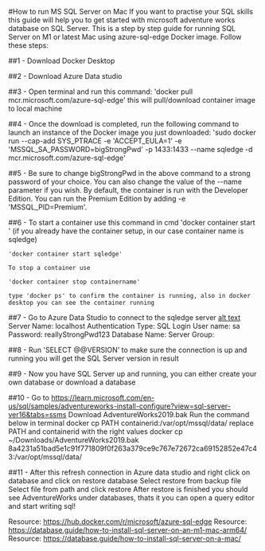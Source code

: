 #How to run MS SQL Server on Mac
If you want to practise your SQL skills this guide will help you to get started with microsoft adventure works database on SQL Server.
This is a step by step guide for running SQL Server on M1 or latest Mac using azure-sql-edge Docker image.
Follow these steps:

##1 - Download Docker Desktop

##2 - Download Azure Data studio

##3 - Open terminal and run this command: 'docker pull mcr.microsoft.com/azure-sql-edge' this will pull/download container image to local machine

##4 - Once the download is completed, run the following command to launch an instance of the Docker image you just downloaded: 
    'sudo docker run --cap-add SYS_PTRACE -e 'ACCEPT_EULA=1' -e 'MSSQL_SA_PASSWORD=bigStrongPwd' -p 1433:1433 --name sqledge -d mcr.microsoft.com/azure-sql-edge'

##5 - Be sure to change bigStrongPwd in the above command to a strong password of your choice. You can also change the value of the --name parameter if you wish.
    By default, the container is run with the Developer Edition. You can run the Premium Edition by adding -e 'MSSQL_PID=Premium'.

##6 - To start a container use this command in cmd 'docker container start <containername>' 
    (if you already have the container setup, in our case container name is sqledge) 
    
    'docker container start sqledge'

    To stop a container use 
    
    'docker container stop containername'

    type 'docker ps' to confirm the container is running, also in docker desktop you can see the container running

##7 - Go to Azure Data Studio to connect to the sqledge server [alt text](image.png)
    Server Name: localhost
    Authentication Type: SQL Login
    User name: sa
    Password: reallyStrongPwd123
    Database Name: <default>
    Server Group: <default>

##8 - Run 'SELECT @@VERSION' to make sure the connection is up and running you will get the SQL Server version in result

##9 - Now you have SQL Server up and running, you can either create your own database or download a database

##10 - Go to https://learn.microsoft.com/en-us/sql/samples/adventureworks-install-configure?view=sql-server-ver16&tabs=ssms 
     Download AdventureWorks2019.bak 
     Run the command below in terminal 
     docker cp PATH containerid:/var/opt/mssql/data/
     replace PATH and containerid with the right values
     docker cp ~/Downloads/AdventureWorks2019.bak 8a4231a51bad5e1c91f771809f0f263a379ce9c767e72672ca69152852e47c43:/var/opt/mssql/data/

##11 - After this refresh connection in Azure data studio and right click on database and click on restore database
     Select restore from backup file
     Select file from path and click restore
     After restore is finished you should see AdventureWorks under databases, thats it you can open a query editor and start writing sql!


Resource: https://hub.docker.com/r/microsoft/azure-sql-edge
Resource: https://database.guide/how-to-install-sql-server-on-an-m1-mac-arm64/
Resource: https://database.guide/how-to-install-sql-server-on-a-mac/
